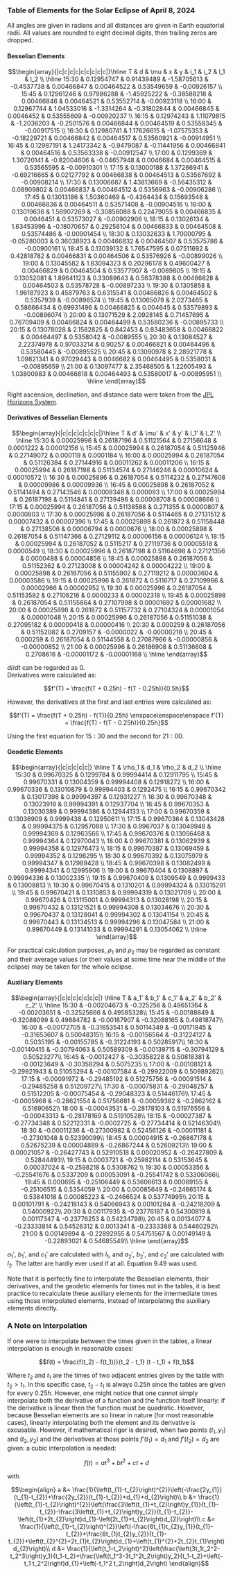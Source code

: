 ### Table of Elements for the Solar Eclipse of April 8, 2024
All angles are given in radians and all distances are given in Earth equatorial radii. All values are rounded to eight decimal digits, then trailing zeros are dropped.
#### Besselian Elements
```math
\begin{array}{|c|c|c|c|c|c|c|c|c|}\hline T & d & \mu & x & y & i_1 & i_2 & l_1 & l_2 \\ \hline
15:30  & 0.12954747 & 0.91439489 & -1.58705613 & -0.4537738 & 0.00466847 & 0.00464522 & 0.53549659 & -0.00926157 \\
15:45  & 0.12961246 & 0.97986288 & -1.45925222 & -0.38588218 & 0.00466846 & 0.00464521 & 0.53552714 & -0.00923118 \\
16:00  & 0.12967744 & 1.04533016 & -1.3314264 & -0.31802844 & 0.00466845 & 0.0046452 & 0.53555609 & -0.00920237 \\
16:15  & 0.12974243 & 1.11079815 & -1.2036203 & -0.2501576 & 0.00466844 & 0.00464519 & 0.53558345 & -0.00917515 \\
16:30  & 0.12980741 & 1.17626615 & -1.07575353 & -0.18229721 & 0.00466842 & 0.00464517 & 0.53560921 & -0.00914951 \\
16:45  & 0.12987191 & 1.24173342 & -0.9479087 & -0.11441956 & 0.00466841 & 0.00464516 & 0.53563338 & -0.00912547 \\
17:00  & 0.1299369 & 1.30720141 & -0.82004606 & -0.04657948 & 0.0046684 & 0.00464515 & 0.53565595 & -0.00910301 \\
17:15  & 0.13000188 & 1.37266941 & -0.69216665 & 0.02127792 & 0.00466838 & 0.00464513 & 0.53567692 & -0.00908214 \\
17:30  & 0.13006687 & 1.43813669 & -0.56435312 & 0.08909802 & 0.00466837 & 0.00464512 & 0.5356963 & -0.00906286 \\
17:45  & 0.13013186 & 1.50360469 & -0.4364434 & 0.15693548 & 0.00466836 & 0.00464511 & 0.53571408 & -0.00904516 \\
18:00  & 0.13019636 & 1.56907269 & -0.30856088 & 0.22479055 & 0.00466835 & 0.0046451 & 0.53573027 & -0.00902906 \\
18:15  & 0.13026134 & 1.63453996 & -0.18070657 & 0.29258104 & 0.00466833 & 0.00464508 & 0.53574486 & -0.00901454 \\
18:30  & 0.13032633 & 1.70000795 & -0.05280003 & 0.36038923 & 0.00466832 & 0.00464507 & 0.53575786 & -0.00900161 \\
18:45  & 0.13039132 & 1.76547595 & 0.07511692 & 0.42818782 & 0.00466831 & 0.00464506 & 0.53576926 & -0.00899026 \\
19:00  & 0.13045582 & 1.83094323 & 0.20296178 & 0.49600427 & 0.00466829 & 0.00464504 & 0.53577907 & -0.0089805 \\
19:15  & 0.13052081 & 1.89641123 & 0.33089643 & 0.56378388 & 0.00466828 & 0.00464503 & 0.53578728 & -0.00897233 \\
19:30  & 0.1305858 & 1.96187923 & 0.45879763 & 0.6315541 & 0.00466826 & 0.00464502 & 0.5357939 & -0.00896574 \\
19:45  & 0.13065079 & 2.0273465 & 0.58666434 & 0.69931496 & 0.00466825 & 0.004645 & 0.53579893 & -0.00896074 \\
20:00  & 0.13071529 & 2.0928145 & 0.71457695 & 0.76709409 & 0.00466824 & 0.00464499 & 0.53580236 & -0.00895733 \\
20:15  & 0.13078028 & 2.1582825 & 0.842453 & 0.83483658 & 0.00466822 & 0.00464497 & 0.5358042 & -0.0089555 \\
20:30  & 0.13084527 & 2.22374978 & 0.97033214 & 0.90257 & 0.00466821 & 0.00464496 & 0.53580445 & -0.00895525 \\
20:45  & 0.13090978 & 2.28921778 & 1.09821341 & 0.97029443 & 0.0046682 & 0.00464495 & 0.5358031 & -0.00895659 \\
21:00  & 0.13097477 & 2.35468505 & 1.22605493 & 1.03800983 & 0.00466818 & 0.00464493 & 0.53580017 & -0.00895951 \\ \hline
\end{array}
```
Right ascension, declination, and distance data were taken from the [JPL Horizons System](https://ssd.jpl.nasa.gov/horizons/).
#### Derivatives of Besselian Elements
```math
\begin{array}{|c|c|c|c|c|c|c|}\hline T & d' & \mu' & x' & y' & l_1' & l_2' \\ \hline
15:30  & 0.00025996 & 0.26187196 & 0.51121564 & 0.27156648 & 0.0001222  & 0.00012156 \\
15:45  & 0.00025994 & 0.26187054 & 0.51125946 & 0.27149072 & 0.000119 & 0.0001184 \\
16:00  & 0.00025994 & 0.26187054 & 0.51126384 & 0.27144916 & 0.00011262 & 0.00011206 \\
16:15  & 0.00025994 & 0.26187198 & 0.51134574 & 0.27146246 & 0.00010624 & 0.00010572 \\
16:30  & 0.00025896 & 0.26187054 & 0.5114232 & 0.27147608 & 0.00009986 & 0.00009936 \\
16:45  & 0.00025898 & 0.26187052 & 0.51141494 & 0.27143546 & 0.00009348 & 0.000093 \\
17:00  & 0.00025994 & 0.26187198 & 0.5114841  & 0.27139496 & 0.00008708 & 0.00008666 \\
17:15  & 0.00025994 & 0.26187056 & 0.51138588 & 0.271355   & 0.0000807  & 0.0000803  \\
17:30  & 0.00025996 & 0.26187056 & 0.5114465  & 0.27131512 & 0.00007432 & 0.00007396 \\
17:45  & 0.00025898 & 0.261872   & 0.51158448 & 0.27138506 & 0.00006794 & 0.0000676  \\
18:00  & 0.00025898 & 0.26187054 & 0.51147366 & 0.27129112 & 0.00006156 & 0.00006124 \\
18:15  & 0.00025994 & 0.26187052 & 0.5115217 & 0.27119736 & 0.00005518 & 0.0000549  \\
18:30  & 0.00025996 & 0.26187198 & 0.51164698 & 0.27121356 & 0.0000488  & 0.00004856 \\
18:45  & 0.00025898 & 0.26187056 & 0.51152362 & 0.27123008 & 0.00004242 & 0.00004222 \\
19:00  & 0.00025898 & 0.26187056 & 0.51155902 & 0.27119212 & 0.00003604 & 0.00003586 \\
19:15  & 0.00025996 & 0.261872   & 0.5116717  & 0.27109966 & 0.00002966 & 0.00002952 \\
19:30  & 0.00025996 & 0.26187054 & 0.51153582 & 0.27106216 & 0.0000233  & 0.00002318 \\
19:45  & 0.00025898 & 0.26187054 & 0.51155864 & 0.27107998 & 0.00001692 & 0.00001682 \\
20:00  & 0.00025898 & 0.261872   & 0.51157732 & 0.27104324 & 0.00001054 & 0.00001048 \\
20:15  & 0.00025996 & 0.26187056 & 0.51151038 & 0.27095182 & 0.00000418 & 0.00000416 \\
20:30  & 0.000259   & 0.26187056 & 0.51152082 & 0.2709157  & -0.0000022  & -0.00000218 \\
20:45  & 0.000259   & 0.26187054 & 0.51144558 & 0.27087966 & -0.00000856 & -0.00000852 \\
21:00  & 0.00025996 & 0.26186908 & 0.51136608 & 0.2708616  & -0.00001172 & -0.00001168 \\ \hline
\end{array}
```
$di/dt$ can be regarded as $0$.\
Derivatives were calculated as:
```math
f'(T) = \frac{f(T + 0.25h) - f(T - 0.25h)}{0.5h}
```
However, the derivatives at the first and last entries were calculated as:
```math
f'(T) = \frac{f(T + 0.25h) - f(T)}{0.25h} \enspace\enspace\enspace f'(T) = \frac{f(T) - f(T - 0.25h)}{0.25h}
```
Using the first equation for $15:30$ and the second for $21:00$.
#### Geodetic Elements
```math
\begin{array}{|c|c|c|c|c|} \hline T & \rho_1 & d_1 & \rho_2 & d_2 \\ \hline
15:30  & 0.99670325 & 0.1299784 & 0.99994414 & 0.12911795 \\
15:45  & 0.99670331 & 0.13004359 & 0.99994408 & 0.12918272 \\
16:00  & 0.99670336 & 0.13010879 & 0.99994403 & 0.1292475 \\
16:15  & 0.99670342 & 0.13017398 & 0.99994397 & 0.12931227 \\
16:30  & 0.99670348 & 0.13023918 & 0.99994391 & 0.12937704 \\
16:45  & 0.99670353 & 0.13030389 & 0.99994386 & 0.12944133 \\
17:00  & 0.99670359 & 0.13036909 & 0.9999438 & 0.12950611 \\
17:15  & 0.99670364 & 0.13043428 & 0.99994375 & 0.12957088 \\
17:30  & 0.9967037 & 0.13049948 & 0.99994369 & 0.12963566 \\
17:45  & 0.99670376 & 0.13056468 & 0.99994364 & 0.12970043 \\
18:00  & 0.99670381 & 0.13062939 & 0.99994358 & 0.12976473 \\
18:15  & 0.99670387 & 0.13069459 & 0.99994352 & 0.1298295 \\
18:30  & 0.99670392 & 0.13075979 & 0.99994347 & 0.12989428 \\
18:45  & 0.99670398 & 0.13082499 & 0.99994341 & 0.12995906 \\
19:00  & 0.99670404 & 0.1308897 & 0.99994336 & 0.13002335 \\
19:15  & 0.99670409 & 0.1309549 & 0.9999433 & 0.13008813 \\
19:30  & 0.99670415 & 0.1310201 & 0.99994324 & 0.13015291 \\
19:45  & 0.99670421 & 0.1310853 & 0.99994319 & 0.13021769 \\
20:00  & 0.99670426 & 0.13115001 & 0.99994313 & 0.13028198 \\
20:15  & 0.99670432 & 0.13121521 & 0.99994308 & 0.13034676 \\
20:30  & 0.99670437 & 0.13128041 & 0.99994302 & 0.13041154 \\
20:45  & 0.99670443 & 0.13134513 & 0.99994296 & 0.13047584 \\
21:00  & 0.99670449 & 0.13141033 & 0.99994291 & 0.13054062 \\ \hline
\end{array}
```
For practical calculation purposes, $\rho_1$ and $\rho_2$ may be regarded as constant and their average values (or their values at some time near the middle of the eclipse) may be taken for the whole eclipse.
#### Auxiliary Elements
```math
\begin{array}{|c|c|c|c|c|c|c|} \hline T & a_1' & b_1' & c_1' & a_2' & b_2' & c_2' \\ \hline
15:30 & -0.00204673 & -0.325256   &  0.49651364 & -0.00203651 & -0.32525666 &  0.49585328\\
15:45 & -0.00188849 & -0.32088099 &  0.49884782 & -0.00187907 & -0.32088165 &  0.49818747\\
16:00 & -0.00172705 & -0.31653541 &  0.50114349 & -0.00171845 & -0.31653607 &  0.50048315\\
16:15 & -0.00156564 & -0.31224127 &  0.5035195  & -0.00155785 & -0.31224193 &  0.50285917\\
16:30 & -0.00140415 & -0.30794063 &  0.50589309 & -0.00139715 & -0.30794129 &  0.50523277\\
16:45 & -0.0012427  & -0.30358228 &  0.50818381 & -0.00123649 & -0.30358294 &  0.5075235 \\
17:00 & -0.00108121 & -0.29921943 &  0.51055294 & -0.00107584 & -0.29922009 &  0.50989262\\
17:15 & -0.00091972 & -0.29485192 &  0.51275756 & -0.00091514 & -0.29485258 &  0.51209727\\
17:30 & -0.00075831 & -0.29048257 &  0.51512205 & -0.00075454 & -0.29048323 &  0.51446176\\
17:45 & -0.0005968  & -0.28621554 &  0.51756681 & -0.00059382 & -0.2862162  &  0.51690652\\
18:00 & -0.00043531 & -0.28178103 &  0.51976556 & -0.00043313 & -0.28178169 &  0.51910528\\
18:15 & -0.00027387 & -0.27734348 &  0.52212331 & -0.0002725  & -0.27734414 &  0.52146304\\
18:30 & -0.00011236 & -0.27300982 &  0.52456126 & -0.00011181 & -0.27301048 &  0.52390099\\
18:45 & 0.00004915 & -0.26867178 &  0.52675239 &  0.00004889 & -0.26867244 &  0.52609213\\
19:00 & 0.00021057 & -0.26427743 &  0.52910518 &  0.00020952 & -0.26427809 &  0.52844493\\
19:15 & 0.0003721  & -0.25982114 &  0.53153645 &  0.00037024 & -0.2598218  &  0.5308762 \\
19:30 & 0.00053356 & -0.25541676 &  0.5337209  &  0.00053091 & -0.25541742 &  0.53306066\\
19:45 & 0.000695   & -0.25106449 &  0.53606613 &  0.00069155 & -0.25106515 &  0.5354059 \\
20:00 & 0.00085649 & -0.24665174 &  0.53841018 &  0.00085223 & -0.2466524  &  0.53774995\\
20:15 & 0.00101791 & -0.24218143 &  0.54066943 &  0.00101284 & -0.24218209 &  0.54000922\\
20:30 & 0.00117935 & -0.23776187 &  0.54300819 &  0.00117347 & -0.23776253 &  0.54234798\\
20:45 & 0.00134077 & -0.23333814 &  0.54526312 &  0.0013341  & -0.2333388  &  0.54460292\\
21:00 & 0.00149894 & -0.22892955 &  0.54751567 &  0.00149149 & -0.22893021 &  0.54685549\\ \hline
\end{array}
```
$a_1'$, $b_1'$, and $c_1'$ are calculated with $l_1$, and $a_2'$, $b_2'$, and $c_2'$ are calculated with $l_2$. The latter are hardly ever used if at all. Equation $9.49$ was used.

Note that it is perfectly fine to interpolate the Besselian elements, their derivatives, and the geodetic elements for times not in the tables, it is best practice to recalculate these auxiliary elements for the intermediate times using those interpolated elements, instead of interpolating the auxiliary elements directly.

### A Note on Interpolation
If one were to interpolate between the times given in the tables, a linear interpolation is enough in reasonable cases:
```math
f(t) = \frac{f(t_2) - f(t_1))}{t_2 - t_1} (t - t_1) + f(t_1)
```
Where $t_2$ and $t_1$ are the times of two adjacent entries given by the table with $t_2 > t_1$. In this specific case, $t_2 - t_1$ is always $0.25h$ since the tables are given for every $0.25h$. However, one might notice that one cannot simply interpolate both the derivative of a function and the function itself linearly: if the derivative is linear then the function must be quadratic. However, because Besselian elements are so linear in nature (for most reasonable cases), linearly interpolating both the element and its derivative is excusable. However, if mathematical rigor is desired, when two points $(t_1, y_1)$ and $(t_2, y_2)$ and the derivatives at those points $f'(t_1) = d_1$ and $f'(t_2) = d_2$ are given: a cubic interpolation is needed:
```math
f(t) = at^3 + bt^2 + ct + d
```
with
```math
\begin{align}
a &= \frac{1}{\left(t_{1}-t_{2}\right)^{2}}\left(-\frac{2y_{1}}{t_{1}-t_{2}}+\frac{2y_{2}}{t_{1}-t_{2}}+d_{1}+d_{2}\right)\\

b &= \frac{1}{\left(t_{1}-t_{2}\right)^{2}}\left(\frac{3\left(t_{1}+t_{2}\right)y_{1}}{t_{1}-t_{2}}-\frac{3\left(t_{1}+t_{2}\right)y_{2}}{t_{1}-t_{2}}-\left(t_{1}+2t_{2}\right)d_{1}-\left(2t_{1}+t_{2}\right)d_{2}\right)\\

c &= \frac{1}{\left(t_{1}-t_{2}\right)^{2}}\left(-\frac{6t_{1}t_{2}y_{1}}{t_{1}-t_{2}}+\frac{6t_{1}t_{2}y_{2}}{t_{1}-t_{2}}+\left(t_{2}^{2}+2t_{1}t_{2}\right)d_{1}+\left(t_{1}^{2}+2t_{2}t_{1}\right)d_{2}\right)\\

d &= \frac{1}{\left(t_1-t_2\right)^2}\left(\frac{\left(3t_1t_2^2-t_2^3\right)y_1}{t_1-t_2}+\frac{\left(t_1^3-3t_1^2t_2\right)y_2}{t_1-t_2}+\left(-t_1 t_2^2\right)d_{1}+\left(-t_1^2 t_2\right)d_2\right)
\end{align}
```
